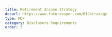 ```yaml
---
title: Retirement Income Strategy
docurl: https://www.futuresuper.com/RICstrategy
type: PDF
category: Disclosure Requirements
order: 5
---
```

 